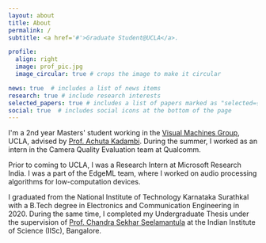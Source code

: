 ```yaml
---
layout: about
title: About
permalink: /
subtitle: <a href='#'>Graduate Student@UCLA</a>.

profile:
  align: right
  image: prof_pic.jpg
  image_circular: true # crops the image to make it circular

news: true  # includes a list of news items
research: true # include research interests
selected_papers: true # includes a list of papers marked as "selected={true}"
social: true  # includes social icons at the bottom of the page
---
```


I'm a 2nd year Masters' student working in the [Visual Machines Group](https://visual.ee.ucla.edu/), UCLA, advised by [Prof. Achuta Kadambi](https://www.ee.ucla.edu/achuta-kadambi/). During the summer, I worked as an intern in the Camera Quality Evaluation team at Qualcomm.

Prior to coming to UCLA, I was a Research Intern at Microsoft Research India. I was a part of the EdgeML team, where I worked on audio processing algorithms for low-computation devices. 

I graduated from the National Institute of Technology Karnataka Surathkal with a B.Tech degree in Electronics and Communication Engineering in 2020. During the same time, I completed my Undergraduate Thesis under the supervision of [Prof. Chandra Sekhar Seelamantula](https://sites.google.com/site/chandrasekharseelamantula/) at the Indian Institute of Science (IISc), Bangalore.

<!-- Write your biography here. Tell the world about yourself. Link to your favorite [subreddit](http://reddit.com). You can put a picture in, too. The code is already in, just name your picture `prof_pic.jpg` and put it in the `img/` folder.

Put your address / P.O. box / other info right below your picture. You can also disable any these elements by editing `profile` property of the YAML header of your `_pages/about.md`. Edit `_bibliography/papers.bib` and Jekyll will render your [publications page](/al-folio/publications/) automatically.

Link to your social media connections, too. This theme is set up to use [Font Awesome icons](http://fortawesome.github.io/Font-Awesome/) and [Academicons](https://jpswalsh.github.io/academicons/), like the ones below. Add your Facebook, Twitter, LinkedIn, Google Scholar, or just disable all of them. -->
